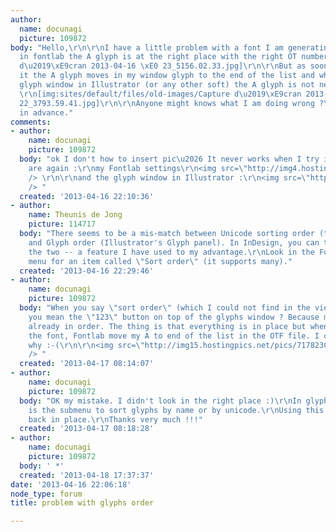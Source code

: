 ```yaml
---
author:
  name: docunagi
  picture: 109872
body: "Hello,\r\n\r\nI have a little problem with a font I am generating. When I am
  in fontlab the A glyph is at the right place with the right OT number. \r\n[img:sites/default/files/old-images/Capture
  d\u2019\xE9cran 2013-04-16 \xE0 23_5156.02.33.jpg]\r\n\r\nBut as soon as I generate
  it the A glyph moves in my window glyph to the end of the list and when I use the
  glyph window in Illustrator (or any other soft) the A glyph is not next to the B.
  \r\n[img:sites/default/files/old-images/Capture d\u2019\xE9cran 2013-04-16 \xE0
  22_3793.59.41.jpg]\r\n\r\nAnyone might knows what I am doing wrong ?\r\n\r\nthanks
  in advance."
comments:
- author:
    name: docunagi
    picture: 109872
  body: "ok I don't how to insert pic\u2026 It never works when I try it so here they
    are again :\r\nmy Fontlab settings\r\n<img src=\"http://img4.hostingpics.net/pics/898938Capturedcran20130416230233.jpg\"
    /> \r\n\r\nand the glyph window in Illustrator :\r\n<img src=\"http://img4.hostingpics.net/pics/685551Capturedcran20130416225941.jpg\"
    /> "
  created: '2013-04-16 22:10:36'
- author:
    name: Theunis de Jong
    picture: 114717
  body: "There seems to be a mis-match between Unicode sorting order (top window)
    and Glyph order (Illustrator's Glyph panel). In InDesign, you can toggle between
    the two -- a feature I have used to my advantage.\r\nLook in the FontLab View
    menu for an item called \"Sort order\" (it supports many)."
  created: '2013-04-16 22:29:46'
- author:
    name: docunagi
    picture: 109872
  body: "When you say \"sort order\" (which I could not find in the view menu. Do
    you mean the \"123\" button on top of the glyphs window ? Because my glyphs are
    already in order. The thing is that everything is in place but when I am generating
    the font, Fontlab move my A to end of the list in the OTF file. I can figure out
    why :-(\r\n\r\n<img src=\"http://img15.hostingpics.net/pics/717823Capturedcran20130417090912.jpg\"
    /> "
  created: '2013-04-17 08:14:07'
- author:
    name: docunagi
    picture: 109872
  body: "OK my mistake. I didn't look in the right place :)\r\nIn glyph menu there
    is the submenu to sort glyphs by name or by unicode.\r\nUsing this order put everything
    back in place.\r\nThanks very much !!!"
  created: '2013-04-17 08:18:28'
- author:
    name: docunagi
    picture: 109872
  body: ' *'
  created: '2013-04-18 17:37:37'
date: '2013-04-16 22:06:18'
node_type: forum
title: problem with glyphs order

---
```


